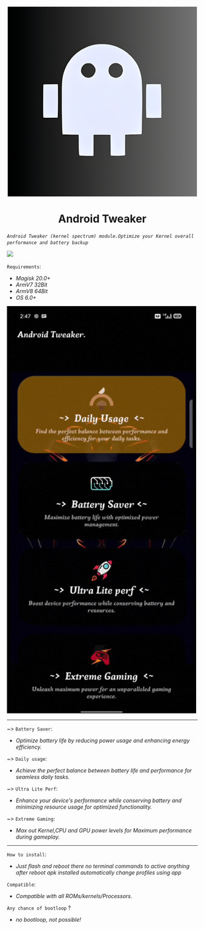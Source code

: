 
<p align="center"><a href="https://t.me/AndroidTweaker"><img src=".img/andro.jpg" width="500"></a></p> 

 <h1 align="center"><b> Android Tweaker </b></h1> 

*`Android Tweaker (kernel spectrum) module.Optimize your Kernel overall performance and battery backup`*

 <a href="https://t.me/AndroidTweaker"><img src="https://img.shields.io/badge/Join-Telegram%20Channel-red.svg?logo=Telegram"></a>

 `Requirements`:

- *Magisk 20.0+*
- *ArmV7 32Bit*
- *ArmV8 64Bit*
- *OS 6.0+*

<img src=".img/andro.gif" alt="Preview" width="500"/>

------------------------------
~> `Battery Saver`:
- *Optimize battery life by reducing power usage and enhancing energy efficiency.*

~> `Daily usage`:
- *Achieve the perfect balance between battery life and performance for seamless daily tasks.*

~> `Ultra Lite Perf`:
- *Enhance your device's performance while conserving battery and minimizing resource usage for optimized functionality.*

~> `Extreme Gaming`:
- *Max out Kernel,CPU and GPU power levels for Maximum performance during gameplay.*
------------------------------
`How to install`:
- *Just flash and reboot there no terminal commands to active anything after reboot apk installed automatically change profiles using app*

`Compatible`:
- *Compatible with all ROMs/kernels/Processors.*

`Any chance of bootloop` ?
- *no bootloop, not possible!*
